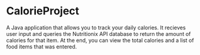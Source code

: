 # CalorieProject

A Java application that allows you to track your daily calories. It recieves user input and queries the Nutritionix API database to return the amount of calories for that item. At the end, you can view the total calories and a list of food items that was entered.
